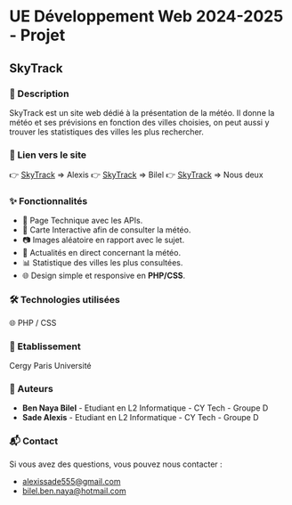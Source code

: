 # UE Développement Web 2024-2025 - Projet

## SkyTrack

### 📝 Description
SkyTrack est un site web dédié à la présentation de la météo. Il donne la météo et ses prévisions en fonction des villes choisies, on peut aussi y trouver les statistiques des villes les plus rechercher.
### 🔗 Lien vers le site
👉 [SkyTrack](http://sadealexis.alwaysdata.net/) => Alexis
👉 [SkyTrack](https://devweb-ben-naya-bilel.alwaysdata.net) => Bilel
👉 [SkyTrack](http://sade-ben-naya.alwaysdata.net/index.php?style=standard&lang=fr) => Nous deux
### ✨ Fonctionnalités
- 📌 Page Technique avec les APIs.
- 📖 Carte Interactive afin de consulter la météo.
- 📷 Images aléatoire en rapport avec le sujet.
- 📰 Actualités en direct concernant la météo.
- 📊 Statistique des villes les plus consultées.
- 🌐 Design simple et responsive en **PHP/CSS**.

### 🛠️ Technologies utilisées
🌐 PHP / CSS

### 🏢 Etablissement
Cergy Paris Université
### 👥 Auteurs
- **Ben Naya Bilel** - Etudiant en L2 Informatique - CY Tech - Groupe D
- **Sade Alexis** - Etudiant en L2 Informatique - CY Tech - Groupe D

### 📬 Contact
Si vous avez des questions, vous pouvez nous contacter :
- alexissade555@gmail.com
- bilel.ben.naya@hotmail.com
